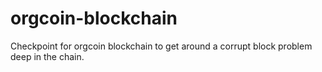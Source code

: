 orgcoin-blockchain
==================

Checkpoint for orgcoin blockchain to get around a corrupt block problem deep in the chain.
